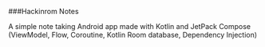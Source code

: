 ###Hackinrom Notes

A simple note taking Android app made with Kotlin and JetPack Compose (ViewModel, Flow, Coroutine, Kotlin Room database, Dependency Injection)